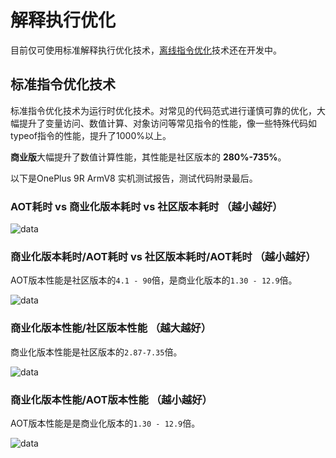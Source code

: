 # 解释执行优化

目前仅可使用标准解释执行优化技术，[离线指令优化](./advancedoptimization)技术还在开发中。

## 标准指令优化技术

标准指令优化技术为运行时优化技术。对常见的代码范式进行谨慎可靠的优化，大幅提升了变量访问、数值计算、对象访问等常见指令的性能，像一些特殊代码如typeof指令的性能，提升了1000%以上。

**商业版**大幅提升了数值计算性能，其性能是社区版本的 **280%-735%**。

以下是OnePlus 9R ArmV8 实机测试报告，测试代码附录最后。

### AOT耗时 vs 商业化版本耗时 vs 社区版本耗时 （越小越好）

![data](/img/benchmark/numeric_datas.jpg)

### 商业化版本耗时/AOT耗时 vs 社区版本耗时/AOT耗时  （越小越好）

AOT版本性能是社区版本的`4.1 - 90`倍，是商业化版本的`1.30 - 12.9`倍。

![data](/img/benchmark/numeric_business_vs_aot_div_aot.jpg)


### 商业化版本性能/社区版本性能 （越大越好）

商业化版本性能是社区版本的`2.87-7.35`倍。

![data](/img/benchmark/numeric_dialog_business_div_community.jpg)

### 商业化版本性能/AOT版本性能 （越小越好）

AOT版本性能是是商业化版本的`1.30 - 12.9`倍。

![data](/img/benchmark/numeric_dialog_business_div_community.jpg)
